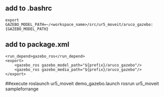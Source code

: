 ## add to .bashrc
```
export GAZEBO_MODEL_PATH=~/<workspace_name>/src/ur5_moveit/aruco_gazebo:{GAZEBO_MODEL_PATH}
```

## add to package.xml
```
<run_depend>gazebo_ros</run_depend> 
<export> 
    <gazebo_ros gazebo_model_path="${prefix}/aruco_gazebo"/> 
    <gazebo_ros gazebo_media_path="${prefix}/aruco_gazebo"/> 
</export>
```
##execute
roslaunch ur5_moveit demo_gazebo.launch
rosrun ur5_moveit sampleforrange
